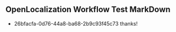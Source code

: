 ## OpenLocalization Workflow Test MarkDown
* 26bfacfa-0d76-44a8-ba68-2b9c93f45c73 thanks!

<!--HONumber=Aug16_HO1-->


